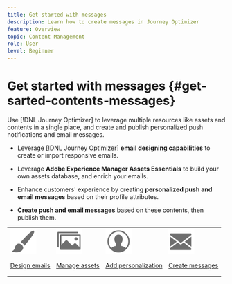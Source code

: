 ```yaml
---
title: Get started with messages
description: Learn how to create messages in Journey Optimizer
feature: Overview
topic: Content Management
role: User
level: Beginner
---
```

# Get started with messages {#get-sarted-contents-messages}

Use [!DNL Journey Optimizer] to leverage multiple resources like assets and contents in a single place, and create and publish personalized push notifications and email messages.

* Leverage [!DNL Journey Optimizer] **email designing capabilities** to create or import responsive emails.

* Leverage **Adobe Experience Manager Assets Essentials** to build your own assets database, and enrich your emails.

* Enhance customers' experience by creating **personalized push and email messages** based on their profile attributes.

* **Create push and email messages** based on these contents, then publish them.

<table>
<tr>
<td><img src="assets/do-not-localize/icon_design.svg" width="60px"><p><a href="design-emails.md">Design emails</a></p></td>
<td><img src="assets/do-not-localize/icon_assets.svg" width="60px"><p><a href="assets-essentials.md">Manage assets</a></p></td>
<td><img src="assets/do-not-localize/icon_personalization.svg" width="60px"><p><a href="personalization/personalize.md">Add personalization</a></p></td>
<td><img src="assets/do-not-localize/icon_messages.svg" width="60px"><p><a href="create-message.md">Create messages</a></p></td></tr>
</table>
